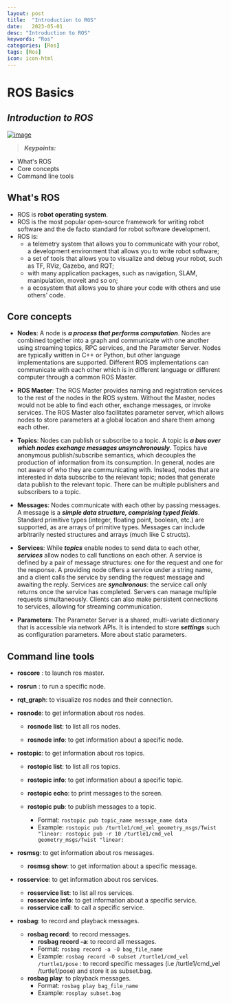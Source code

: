 ```yaml
---
layout: post
title:  "Introduction to ROS"
date:   2023-05-01
desc: "Introduction to ROS"
keywords: "Ros"
categories: [Ros]
tags: [Ros]
icon: icon-html
---
```


# ROS Basics
## _Introduction to ROS_

[![image](https://tknika.eus/wp-content/uploads/2022/10/ros.png)](https://www.bilibili.com/video/BV1zt411G7Vn/?spm_id_from=333.1007.top_right_bar_window_history.content.click)

> **_Keypoints:_**  

- What's ROS
- Core concepts
- Command line tools

## What's ROS
- ROS is **robot operating system**.
- ROS is the most popular open-source framework for writing robot software and the de facto standard for robot software development.
- ROS is:
  - a telemetry system that allows you to communicate with your robot, a development environment that allows you to write robot software;
  - a set of tools that allows you to visualize and debug your robot, such as TF, RViz, Gazebo, and RQT;
  - with many application packages, such as navigation, SLAM, manipulation, moveit and so on;
  - a ecosystem that allows you to share your code with others and use others' code.

## Core concepts
- **Nodes**: A node is **_a process that performs computation_**. Nodes are combined together into a graph and communicate with one another using streaming topics, RPC services, and the Parameter Server. Nodes are typically written in C++ or Python, but other language implementations are supported. Different ROS implementations can communicate with each other which is in different language or different computer through a common ROS Master.

- **ROS Master**: The ROS Master provides naming and registration services to the rest of the nodes in the ROS system. Without the Master, nodes would not be able to find each other, exchange messages, or invoke services. The ROS Master also facilitates parameter server, which allows nodes to store parameters at a global location and share them among each other.

- **Topics**: Nodes can publish or subscribe to a topic. A topic is **_a bus over which nodes exchange messages unsynchronously_**. Topics have anonymous publish/subscribe semantics, which decouples the production of information from its consumption. In general, nodes are not aware of who they are communicating with. Instead, nodes that are interested in data subscribe to the relevant topic; nodes that generate data publish to the relevant topic. There can be multiple publishers and subscribers to a topic.

- **Messages**: Nodes communicate with each other by passing messages. A message is a **_simple data structure, comprising typed fields_**. Standard primitive types (integer, floating point, boolean, etc.) are supported, as are arrays of primitive types. Messages can include arbitrarily nested structures and arrays (much like C structs).

- **Services**: While **_topics_** enable nodes to send data to each other, **_services_** allow nodes to call functions on each other. A service is defined by a pair of message structures: one for the request and one for the response. A providing node offers a service under a string name, and a client calls the service by sending the request message and awaiting the reply. Services are **_synchronous_**: the service call only returns once the service has completed. Servers can manage multiple requests simultaneously. Clients can also make persistent connections to services, allowing for streaming communication.

- **Parameters**: The Parameter Server is a shared, multi-variate dictionary that is accessible via network APIs. It is intended to store **_settings_** such as configuration parameters. More about static parameters.


## Command line tools

- **roscore** : to launch ros master.
  
- **rosrun** : to run a specific node.
- **rqt_graph**: to visualize ros nodes and their connection.
- **rosnode**: to get information about ros nodes.
  - **rosnode list**: to list all ros nodes.
  
  - **rosnode info**: to get information about a specific node.
- **rostopic**: to get information about ros topics.
  - **rostopic list**: to list all ros topics.
  
  - **rostopic info**: to get information about a specific topic.
  - **rostopic echo**: to print messages to the screen.
  - **rostopic pub**: to publish messages to a topic.
    - Format: 
          ```
          rostopic pub topic_name message_name data
          ```
    - Example: 
          ```
          rostopic pub /turtle1/cmd_vel geometry_msgs/Twist "linear:
          rostopic pub -r 10 /turtle1/cmd_vel geometry_msgs/Twist "linear: 
          ```
- **rosmsg**: to get information about ros messages.
  - **rosmsg show**: to get information about a specific message.
- **rosservice**: to get information about ros services.
  - **rosservice list**: to list all ros services.
  - **rosservice info**: to get information about a specific service.
  - **rosservice call**: to call a specific service.
- **rosbag**: to record and playback messages.
  - **rosbag record**: to record messages.
    - **rosbag record -a**: to record all messages.
    - Format: 
          ```
          rosbag record -a -O bag_file_name
          ```
    - Example:
          ```
          rosbag record -O subset /turtle1/cmd_vel /turtle1/pose
          ```
          : to record specific messages (i.e /turtle1/cmd_vel /turtle1/pose) and store it as subset.bag.
  - **rosbag play**: to playback messages.
    - Format: 
          ```
          rosbag play bag_file_name
          ```
    - Example:
          ```
          rosplay subset.bag
          ```
